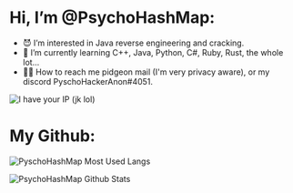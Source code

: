 # Hi, I’m @PsychoHashMap:
- 😈 I’m interested in Java reverse engineering and cracking.
- 🧠 I’m currently learning C++, Java, Python, C#, Ruby, Rust, the whole lot...
- 🧨💥 How to reach me pidgeon mail (I'm very privacy aware), or my discord PyschoHackerAnon#4051.

![I have your IP (jk lol)](https://media.discordapp.net/attachments/794324463109537822/912067213148684318/ezip.gif)

# My Github:

![PyschoHashMap Most Used Langs](https://github-readme-stats.vercel.app/api/top-langs/?username=PsychoHashMap&layout=compact&theme=prussian)

![PsychoHashMap Github Stats](https://github-readme-stats.vercel.app/api?username=PsychoHashMap&theme=prussian)

<!---
PsychoHashMap/PsychoHashMap is a ✨ special ✨ repository because its `README.md` (this file) appears on your GitHub profile.
You can click the Preview link to take a look at your changes.
--->
